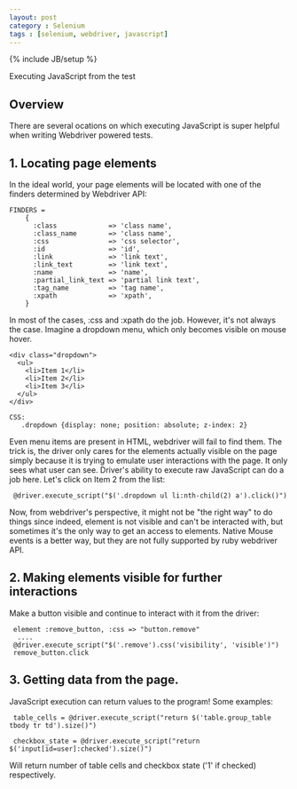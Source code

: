 ```yaml
---
layout: post
category : Selenium
tags : [selenium, webdriver, javascript]
---
```

{% include JB/setup %}

Executing JavaScript from the test

## Overview

There are several ocations on which executing JavaScript is super helpful when writing Webdriver powered tests.

## 1. Locating page elements

In the ideal world, your page elements will be located with one of the finders determined by Webdriver API:  

    FINDERS =
        {
          :class             => 'class name',
          :class_name        => 'class name',
          :css               => 'css selector',
          :id                => 'id',
          :link              => 'link text',
          :link_text         => 'link text',
          :name              => 'name',
          :partial_link_text => 'partial link text',
          :tag_name          => 'tag name',
          :xpath             => 'xpath',
        }

In most of the cases, :css and :xpath do the job. However, it's not always the case. Imagine a dropdown menu, which only becomes visible on mouse hover.

    <div class="dropdown">
      <ul>
        <li>Item 1</li>
        <li>Item 2</li>
        <li>Item 3</li>
      </ul>
    </div>

    CSS:
       .dropdown {display: none; position: absolute; z-index: 2}

Even menu items are present in HTML, webdriver will fail to find them. The trick is, the driver only cares for the elements actually visible on the page simply because it is trying to emulate user interactions with the page. It only sees what user can see. 
Driver's ability to execute raw JavaScript can do a job here. Let's click on Item 2 from the list:

     @driver.execute_script("$('.dropdown ul li:nth-child(2) a').click()")

Now, from webdriver's perspective, it might not be "the right way" to do things since indeed, element is not visible and can't be interacted with, but sometimes it's the only way to get an access to elements. Native Mouse events is a better way, but they are not fully supported by ruby webdriver API.

## 2. Making elements visible for further interactions

Make a button visible and continue to interact with it from the driver:

     element :remove_button, :css => "button.remove"
      ....
     @driver.execute_script("$('.remove').css('visibility', 'visible')")
     remove_button.click

## 3. Getting data from the page.

JavaScript execution can return values to the program! Some examples:

     table_cells = @driver.execute_script("return $('table.group_table tbody tr td').size()")

     checkbox_state = @driver.execute_script("return $('input[id=user]:checked').size()")

Will return number of table cells and checkbox state ('1' if checked) respectively.

